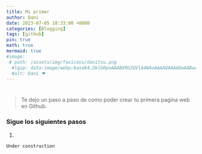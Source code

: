 ```yaml
---
title: Mi primer 
author: Dani
date: 2023-07-05 18:33:00 +0800
categories: [Blogging]
tags: [github]
pin: true
math: true
mermaid: true
#image:
 # path: /assets/img/favicons/danitsu.png
  #lqip: data:image/webp;base64,UklGRpoAAABXRUJQVlA4WAoAAAAQAAAADwAABwAAQUxQSDIAAAARL0AmbZurmr57yyIiqE8oiG0bejIYEQTgqiDA9vqnsUSI6H+oAERp2HZ65qP/VIAWAFZQOCBCAAAA8AEAnQEqEAAIAAVAfCWkAALp8sF8rgRgAP7o9FDvMCkMde9PK7euH5M1m6VWoDXf2FkP3BqV0ZYbO6NA/VFIAAAA
  #alt: Dani ❤
---
```


<h1 class="mt-5"></h1>

> Te dejo un paso a paso de como poder crear tu primera pagina web en Github.

### Sigue los siguientes pasos

1. 




```
Under construction

```